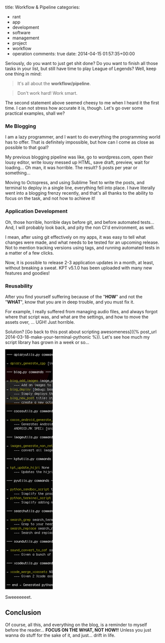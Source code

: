 title: Workflow & Pipeline
categories:
- rant
- app
- development
- software
- management
- project
- workflow
- operation
comments: true
date: 2014-04-15 01:57:35+00:00

Seriously, do you want to just get shit done? Do you want to finish all those tasks in your list, but still have time to play League of Legends? Well, keep one thing in mind:

> It's all about the **workflow/pipeline**.

> Don't work hard! Work smart.

The second statement above seemed cheesy to me when I heard it the first time. I can not stress how accurate it is, though. Let's go over some practical examples, shall we?

### Me Blogging

I am a lazy programmer, and I want to do everything the programming world has to offer. That is definitely impossible, but how can I come as close as possible to that goal?

My previous blogging pipeline was like, go to wordpress.com, open their lousy editor, write lousy messed up HTML, save draft, preview, wait for loading... Oh man, it was horrible. The result? 5 posts per year or something...

Moving to Octopress, and using Sublime Text to write the posts, and terminal to deploy in a single line, everything fell into place. I have literally went into a blogging frenzy recently, and that's all thanks to the ability to focus on the task, and not how to achieve it!

### Application Development

Oh, those horrible, horrible days before git, and before automated tests... And, I will probably look back, and pity the non CI'd environment, as well.

I mean, after using git effectively on my apps, it was easy to tell what changes were made, and what needs to be tested for an upcoming release. Not to mention tracking versions using tags, and running automated tests in a matter of a few clicks.

Now, it is possible to release 2-3 application updates in a month, at least, without breaking a sweat. KPT v5.1.0 has been uploaded with many new features and goodies!

### Reusability 

After you find yourself suffering because of the "**HOW**" and not the "**WHAT**", know that you are in deep trouble, and you must fix it.

For example, I really suffered from managing audio files, and always forgot where that script was, and what are the settings, and how to move the assets over, ... UGH! Just horrible.

Solution? [Go back to this post about scripting awesomeness]({% post_url 2014-03-18-make-your-terminal-pythonic %}). Let's see hoe much my script library has grown in a week or so...

![image](/images/py-scripts.png)

Sweeeeeeet.

## Conclusion

Of course, all this, and everything on the blog, is a reminder to myself before the reader... **FOCUS ON THE WHAT, NOT HOW!!** Unless you just wanna do stuff for the sake of it, and just... drift in life.
